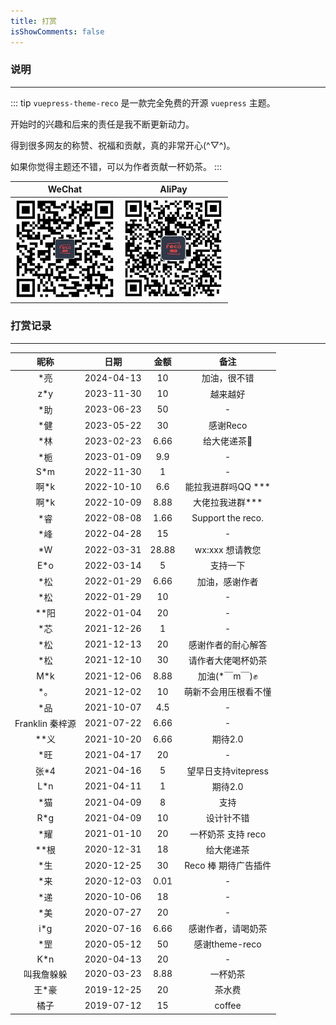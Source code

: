 ```yaml
---
title: 打赏
isShowComments: false
---
```


### 说明

<hr />

::: tip
`vuepress-theme-reco` 是一款完全免费的开源 `vuepress` 主题。

开始时的兴趣和后来的责任是我不断更新动力。

得到很多网友的称赞、祝福和贡献，真的非常开心(^▽^)。

如果你觉得主题还不错，可以为作者贡献一杯奶茶。
:::

|WeChat|AliPay|
|-|-|
|<img style="width: 160px" src="/wechat.png" />|<img style="width: 160px" src="/alipay.png" />|

### 打赏记录

<hr/>

|昵称|日期|金额|备注|
|:-:|:-:|:-:|:-:|
|*亮|2024-04-13|10|加油，很不错|
|z*y|2023-11-30|10|越来越好|
|*助|2023-06-23|50|-|
|*健|2023-05-22|30|感谢Reco|
|*林|2023-02-23|6.66|给大佬递茶🍵|
|*栀|2023-01-09|9.9|-|
|S*m|2022-11-30|1|-|
|啊*k|2022-10-10|6.6|能拉我进群吗QQ ***|
|啊*k|2022-10-09|8.88|大佬拉我进群***|
|*睿|2022-08-08|1.66|Support the reco.|
|*峰|2022-04-28|15|-|
|*W|2022-03-31|28.88|wx:xxx 想请教您|
|E*o|2022-03-14|5|支持一下|
|*松|2022-01-29|6.66|加油，感谢作者|
|*松|2022-01-29|10|-|
|**阳|2022-01-04|20|-|
|*芯|2021-12-26|1|-|
|*松|2021-12-13|20|感谢作者的耐心解答|
|*松|2021-12-10|30|请作者大佬喝杯奶茶|
|M*k|2021-12-06|8.88|加油(*￣m￣)✊|
|*。|2021-12-02|10|萌新不会用压根看不懂|
|*品|2021-10-07|4.5|-|
|Franklin 秦梓源|2021-07-22|6.66|-|
|**义|2021-10-20|6.66|期待2.0|
|*旺|2021-04-17|20|-|
|张*4|2021-04-16|5|望早日支持vitepress|
|L*n|2021-04-11|1|期待2.0|
|*猫|2021-04-09|8|支持|
|R*g|2021-04-09|10|设计针不错|
|*耀|2021-01-10|20|一杯奶茶 支持 reco|
|**根|2020-12-31|18|给大佬递茶|
|*生|2020-12-25|30|Reco 棒 期待广告插件|
|*来|2020-12-03|0.01|-|
|*递|2020-10-06|18|-|
|*美|2020-07-27|20|-|
|i*g|2020-07-16|6.66|感谢作者，请喝奶茶|
|*罡|2020-05-12|50|感谢theme-reco|
|K*n|2020-04-13|20|-|
|叫我詹躲躲|2020-03-23|8.88|一杯奶茶|
|王*豪|2019-12-25|20|茶水费|
|橘子|2019-07-12|15|coffee|
